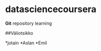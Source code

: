 datasciencecoursera
===================

**Git** repository learning

##Väliotsikko

*jotain
*Aslan
*Emil
